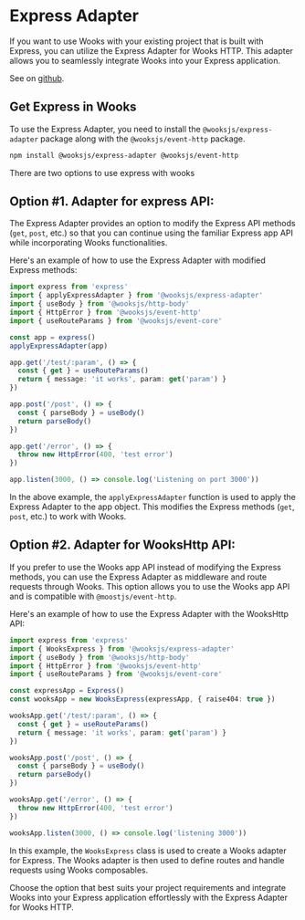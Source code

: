 # Express Adapter

If you want to use Wooks with your existing project that is built with Express,
you can utilize the Express Adapter for Wooks HTTP. This adapter allows you to seamlessly integrate Wooks into your Express application.

See on [github](https://github.com/wooksjs/express-adapter/).

## Get Express in Wooks

To use the Express Adapter, you need to install the `@wooksjs/express-adapter` package along with the `@wooksjs/event-http` package.

```bash
npm install @wooksjs/express-adapter @wooksjs/event-http
```

There are two options to use express with wooks

## Option #1. Adapter for express API:

The Express Adapter provides an option to modify the Express API methods (`get`, `post`, etc.)
so that you can continue using the familiar Express app API while incorporating Wooks functionalities.

Here's an example of how to use the Express Adapter with modified Express methods:

```ts
import express from 'express'
import { applyExpressAdapter } from '@wooksjs/express-adapter'
import { useBody } from '@wooksjs/http-body'
import { HttpError } from '@wooksjs/event-http'
import { useRouteParams } from '@wooksjs/event-core'

const app = express()
applyExpressAdapter(app)

app.get('/test/:param', () => {
  const { get } = useRouteParams()
  return { message: 'it works', param: get('param') }
})

app.post('/post', () => {
  const { parseBody } = useBody()
  return parseBody()
})

app.get('/error', () => {
  throw new HttpError(400, 'test error')
})

app.listen(3000, () => console.log('Listening on port 3000'))
```

In the above example, the `applyExpressAdapter` function is used to apply the Express Adapter to the app object. This modifies the Express methods (`get`, `post`, etc.) to work with Wooks.

## Option #2. Adapter for WooksHttp API:

If you prefer to use the Wooks app API instead of modifying the Express methods, you can use the Express Adapter
as middleware and route requests through Wooks. This option allows you to use the Wooks app API and is compatible with `@moostjs/event-http`.

Here's an example of how to use the Express Adapter with the WooksHttp API:

```ts
import express from 'express'
import { WooksExpress } from '@wooksjs/express-adapter'
import { useBody } from '@wooksjs/http-body'
import { HttpError } from '@wooksjs/event-http'
import { useRouteParams } from '@wooksjs/event-core'

const expressApp = Express()
const wooksApp = new WooksExpress(expressApp, { raise404: true })

wooksApp.get('/test/:param', () => {
  const { get } = useRouteParams()
  return { message: 'it works', param: get('param') }
})

wooksApp.post('/post', () => {
  const { parseBody } = useBody()
  return parseBody()
})

wooksApp.get('/error', () => {
  throw new HttpError(400, 'test error')
})

wooksApp.listen(3000, () => console.log('listening 3000'))
```

In this example, the `WooksExpress` class is used to create a Wooks adapter for Express.
The Wooks adapter is then used to define routes and handle requests using Wooks composables.

Choose the option that best suits your project requirements and integrate Wooks into your Express application effortlessly with the Express Adapter for Wooks HTTP.
